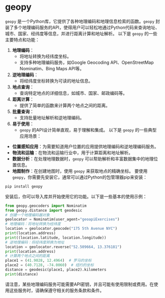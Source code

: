 # geopy

`geopy` 是一个Python库，它提供了各种地理编码和地理信息检索的函数。`geopy` 封装了多个地理编码服务的API，使得用户可以轻松地通过Python代码来查询地址、城市、国家、经纬度等信息，并进行距离计算和地址解析。 以下是 `geopy` 的一些主要特点和功能：

1. **地理编码**：
   * 将地址转换为经纬度坐标。
   * 支持多种地理编码服务，如Google Geocoding API、OpenStreetMap Nominatim、Bing Maps API等。
2. **逆地理编码**：
   * 将经纬度坐标转换为可读的地址信息。
3. **地点查询**：
   * 查询特定地点的详细信息，如城市、国家、邮政编码等。
4. **距离计算**：
   * 提供了简单的函数来计算两个地点之间的距离。
5. **批量查询**：
   * 支持批量地址解析和逆地理编码。
6. **易于使用**：
   * `geopy` 的API设计简单直观，易于理解和集成。 以下是 `geopy` 的一些典型应用场景：

* **位置感知应用**：为需要知道用户位置的应用提供地理编码和逆地理编码服务。
* **物流和运输**：在物流和运输行业中，用于计算距离和地址解析。
* **数据分析**：在处理地理数据时，`geopy` 可以帮助解析和丰富数据集中的地理位置信息。
* **地图制作**：在创建地图时，使用 `geopy` 来获取地点的精确坐标。 要使用 `geopy`，你需要先安装它，通常可以通过Python的包管理器pip来安装：

```bash
pip install geopy
```

安装后，你可以导入库并开始使用它的功能。以下是一些基本的使用示例：

```python
from geopy.geocoders import Nominatim
from geopy.distance import geodesic
# 创建一个地理编码器对象
geolocator = Nominatim(user_agent="geoapiExercises")
# 地理编码：将地址转换为经纬度
location = geolocator.geocode("175 5th Avenue NYC")
print(location.address)
print((location.latitude, location.longitude))
# 逆地理编码：将经纬度转换为地址
location = geolocator.reverse("52.509664, 13.376181")
print(location.address)
# 计算两个地点之间的距离
place1 = (41.9028, 12.4964)  # 罗马的坐标
place2 = (40.7128, -74.0060)  # 纽约的坐标
distance = geodesic(place1, place2).kilometers
print(distance)
```

请注意，某些地理编码服务可能需要API密钥，并且可能有使用限制或费用。在使用这些服务时，请确保遵守相关的服务条款和条件。
